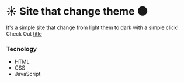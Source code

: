 # :sunny: Site that change theme :new_moon:

It's a simple site that change from light them to dark with a simple click!
Check Out [title](https://www.example.com)

### Tecnology

- HTML
- CSS
- JavaScript

